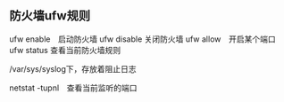 ## 防火墙ufw规则

ufw enable　启动防火墙
ufw disable 关闭防火墙
ufw allow　开启某个端口
ufw status 查看当前防火墙规则

/var/sys/syslog下，存放着阻止日志

netstat -tupnl　查看当前监听的端口